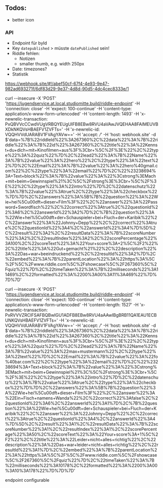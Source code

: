 
## Todos:

- better icon

### API

- Endpoint für byId
- Key `datepublished` > müsste `datePublished` sein!
- Riddle fehlen:
   - Notizen
   - smaller thumb, e.g. width 250px
- Date: timezones?
- Statistik

https://webhook.site/#!/abef50cf-67f4-4e93-9e47-982ad693271f/6df83d29-9e37-4d8d-90d5-4dc4cec8333e/1

curl --insecure -X 'POST' 'https://jugendservice.at.local.studiomitte.build/riddle-endpoint' -H 'connection: close' -H 'expect: 100-continue' -H 'content-type: application/x-www-form-urlencoded' -H 'content-length: 1493' -H 'x-newrelic-transaction: PxQBVVcCCwdVUgVRBQYEUgUIFB8EBw8RVU4aVAwJVQEHAA8FAlMEUVBXDkNKQVsHBAEFV1ZVFTs=' -H 'x-newrelic-id: VQQHVVdUARABV1FVAgYAVw==' -H 'accept: */*' -H 'host: webhook.site' -d $'data=%7B%22riddleId%22%3A267360%2C%22data%22%3A%7B%22riddle%22%3A%7B%22id%22%3A267360%2C%22title%22%3A%22Kennst+du+dich+mit+Kinofilmen+aus%3F%3Cbr+%5C%2F%3E%22%2C%22type%22%3A%22quiz%22%7D%2C%22lead2%22%3A%7B%22Name%22%3A%7B%22value%22%3A%22hero%22%2C%22type%22%3A%22text%22%7D%2C%22Email%22%3A%7B%22value%22%3A%22hero%40gmail.com%22%2C%22type%22%3A%22email%22%7D%2C%22%23238694%3A+Text+block%22%3A%7B%22value%22%3A%22%3Cstrong%3EMach+mit+beim+Gewinnspiel%21%3C%5C%2Fstrong%3E%3Cbr+%5C%2F%3E%22%2C%22type%22%3A%22intro%22%7D%2C%22datenschutz%22%3A%7B%22value%22%3Atrue%2C%22type%22%3A%22checkbox%22%7D%7D%2C%22answers%22%3A%5B%7B%22question%22%3A%22Wie+hei%5Cu00dft+dieser+Film%3F%22%2C%22answer%22%3A%22Password+Swordfisch%22%2C%22correct%22%3Atrue%2C%22questionId%22%3A6%2C%22answerId%22%3A2%7D%2C%7B%22question%22%3A%22Wie+hei%5Cu00dft+der+Schauspieler+bei+Fluch+der+Karibik%22%2C%22answer%22%3A%22Johnny+Depp%22%2C%22correct%22%3Atrue%2C%22questionId%22%3A4%2C%22answerId%22%3A4%7D%5D%2C%22result%22%3A2%2C%22resultData%22%3A%7B%22scoreNumber%22%3A2%2C%22resultIndex%22%3A2%2C%22scorePercentage%22%3A100%2C%22scoreText%22%3A%22Your+score%3A+2%5C%2F2%22%2C%22title%22%3A%22Gut+gemacht%21%22%2C%22description%22%3A%22Das+war+beeindruckend%22%2C%22resultId%22%3A2%7D%2C%22embed%22%3A%7B%22parentLocation%22%3A%22https%3A%5C%2F%5C%2Fwww.riddle.com%5C%2Fshowcase%5C%2F267360%5C%2Fquiz%22%7D%2C%22timeTaken%22%3A%7B%22milliseconds%22%3A11469%2C%22formatted%22%3A%2200%3A00%3A11%3A469%22%7D%7D%7D'

curl --insecure -X 'POST' 'https://jugendservice.at.local.studiomitte.build/riddle-endpoint'  -H 'connection: close' -H 'expect: 100-continue' -H 'content-type: application/x-www-form-urlencoded' -H 'content-length: 1527' -H 'x-newrelic-transaction: PxRVVVZRClFSAFBQBwIGU1ADFB8EBw8RVU4aAAwIBgBRB11QA1EAU1ECBUNKQVsHBAEFV1ZVFTs=' -H 'x-newrelic-id: VQQHVVdUARABV1FVAgYAVw==' -H 'accept: */*' -H 'host: webhook.site' -d $'data=%7B%22riddleId%22%3A267360%2C%22data%22%3A%7B%22riddle%22%3A%7B%22id%22%3A267360%2C%22title%22%3A%22Kennst+du+dich+mit+Kinofilmen+aus%3F%3Cbr+%5C%2F%3E%22%2C%22type%22%3A%22quiz%22%7D%2C%22lead2%22%3A%7B%22Name%22%3A%7B%22value%22%3A%22max+mustermann%22%2C%22type%22%3A%22text%22%7D%2C%22Email%22%3A%7B%22value%22%3A%22fo%40bar.com%22%2C%22type%22%3A%22email%22%7D%2C%22%23238694%3A+Text+block%22%3A%7B%22value%22%3A%22%3Cstrong%3EMach+mit+beim+Gewinnspiel%21%3C%5C%2Fstrong%3E%3Cbr+%5C%2F%3E%22%2C%22type%22%3A%22intro%22%7D%2C%22datenschutz%22%3A%7B%22value%22%3Atrue%2C%22type%22%3A%22checkbox%22%7D%7D%2C%22answers%22%3A%5B%7B%22question%22%3A%22Wie+hei%5Cu00dft+dieser+Film%3F%22%2C%22answer%22%3A%22Ein+Fisch+namens+Wanda%22%2C%22correct%22%3Afalse%2C%22questionId%22%3A6%2C%22answerId%22%3A1%7D%2C%7B%22question%22%3A%22Wie+hei%5Cu00dft+der+Schauspieler+bei+Fluch+der+Karibik%22%2C%22answer%22%3A%22Johnny+Depp%22%2C%22correct%22%3Atrue%2C%22questionId%22%3A4%2C%22answerId%22%3A4%7D%5D%2C%22result%22%3A1%2C%22resultData%22%3A%7B%22scoreNumber%22%3A1%2C%22resultIndex%22%3A1%2C%22scorePercentage%22%3A50%2C%22scoreText%22%3A%22Your+score%3A+1%5C%2F2%22%2C%22title%22%3A%22Leider+nicht+alles+richtig%22%2C%22description%22%3A%22Das+war+leider+nicht+alles+richtig%22%2C%22resultId%22%3A1%7D%2C%22embed%22%3A%7B%22parentLocation%22%3A%22https%3A%5C%2F%5C%2Fwww.riddle.com%5C%2Fshowcase%5C%2F267360%5C%2Fquiz%22%7D%2C%22timeTaken%22%3A%7B%22milliseconds%22%3A10178%2C%22formatted%22%3A%2200%3A00%3A10%3A178%22%7D%7D%7D'


endpoint configurable
